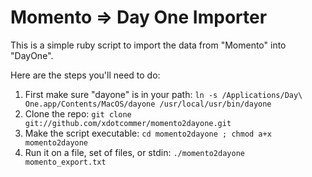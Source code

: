 Momento => Day One Importer
===========================

This is a simple ruby script to import the data from "Momento" into "DayOne".

Here are the steps you'll need to do:

1. First make sure "dayone" is in your path: `ln -s /Applications/Day\ One.app/Contents/MacOS/dayone /usr/local/usr/bin/dayone`
2. Clone the repo: `git clone git://github.com/xdotcommer/momento2dayone.git`
3. Make the script executable: `cd momento2dayone ; chmod a+x momento2dayone`
4. Run it on a file, set of files, or stdin: `./momento2dayone momento_export.txt`